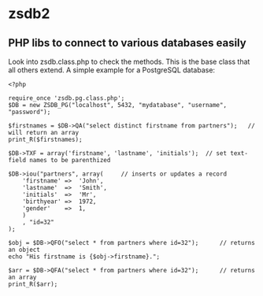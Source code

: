 zsdb2
=====

PHP libs to connect to various databases easily
-----------------------------------------------

Look into zsdb.class.php to check the methods. This is the base class that all others extend. 
A simple example for a PostgreSQL database:

	<?php

	require_once 'zsdb.pg.class.php';
	$DB = new ZSDB_PG("localhost", 5432, "mydatabase", "username", "password");

	$firstnames = $DB->QA("select distinct firstname from partners");	// will return an array
	print_R($firstnames);

	$DB->TXF = array('firstname', 'lastname', 'initials');	// set text-field names to be parenthized

	$DB->iou("partners", array(		// inserts or updates a record
		'firstname'	=>	'John',
		'lastname'	=>	'Smith',
		'initials'	=>	'Mr',
		'birthyear'	=>	1972,
		'gender'	=>	1,
		)
		, "id=32"
	);

	$obj = $DB->QFO("select * from partners where id=32");		// returns an object
	echo "His firstname is {$obj->firstname}.";

	$arr = $DB->QFA("select * from partners where id=32");		// returns an array
	print_R($arr);

